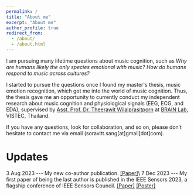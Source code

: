 ```yaml
---
permalink: /
title: "About me"
excerpt: "About me"
author_profile: true
redirect_from: 
  - /about/
  - /about.html
---
```

I am pursuing many lifetime questions about music cognition, such as *Why are humans likely the only species emotional with music?* *How do humans respond to music across cultures?*  


I started to pursue the questions once I found my master's thesis, music emotion recognition, which got me into the world of music cognition. Thus, the thesis gave me an opportunity to currently conduct my independent research about music cognition and physiological signals (EEG, ECG, and EDA), supervised by [Asst. Prof. Dr. Theerawit Wilaiprasitporn](https://scholar.google.com/citations?user=U-L-iGIAAAAJ&hl=th) at [BRAIN Lab](https://brain.vistec.ac.th/), VISTEC, Thailand. 


If you have any questions, look for collaboration, and so on, please don’t hesitate to contact me via email (soravitt.sang[at]gmail[dot]com).

Updates
=====
3 Aug 2023 --- My new co-author publication. [[Paper]](https://ieeexplore.ieee.org/document/10190329)\\
7 Dec 2023 --- My first paper of being the last author is published in the IEEE Sensors 2023, a flagship conference of IEEE Sensors Council.  [[Paper]](https://ieeexplore.ieee.org/document/10325240) [[Poster]](https://drive.google.com/file/d/1VtqszINiAbvCiBUaR5Q_-E5egUmfFxQH/view?usp=sharing)

<!-- > I believe --- I can make the world better through music cognition research. -->
